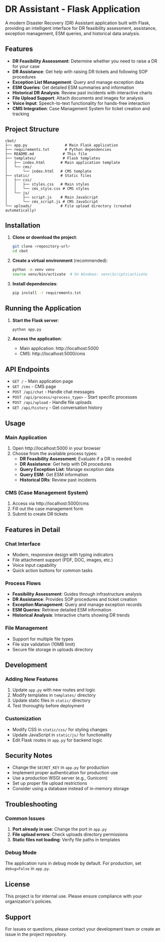 # DR Assistant - Flask Application

A modern Disaster Recovery (DR) Assistant application built with Flask, providing an intelligent interface for DR feasibility assessment, assistance, exception management, ESM queries, and historical data analysis.

## Features

- **DR Feasibility Assessment**: Determine whether you need to raise a DR for your case
- **DR Assistance**: Get help with raising DR tickets and following SOP procedures
- **Exception List Management**: Query and manage exception data
- **ESM Queries**: Get detailed ESM summaries and information
- **Historical DR Analysis**: Review past incidents with interactive charts
- **File Upload Support**: Attach documents and images for analysis
- **Voice Input**: Speech-to-text functionality for hands-free interaction
- **CMS Integration**: Case Management System for ticket creation and tracking

## Project Structure

```
cbot/
├── app.py                 # Main Flask application
├── requirements.txt       # Python dependencies
├── README.md             # This file
├── templates/            # Flask templates
│   ├── index.html       # Main application template
│   └── cms/
│       └── index.html   # CMS template
├── static/              # Static files
│   ├── css/
│   │   ├── styles.css   # Main styles
│   │   └── cms_style.css # CMS styles
│   └── js/
│       ├── script.js    # Main JavaScript
│       └── cms_script.js # CMS JavaScript
└── uploads/             # File upload directory (created automatically)
```

## Installation

1. **Clone or download the project**:
   ```bash
   git clone <repository-url>
   cd cbot
   ```

2. **Create a virtual environment** (recommended):
   ```bash
   python -m venv venv
   source venv/bin/activate  # On Windows: venv\Scripts\activate
   ```

3. **Install dependencies**:
   ```bash
   pip install -r requirements.txt
   ```

## Running the Application

1. **Start the Flask server**:
   ```bash
   python app.py
   ```

2. **Access the application**:
   - Main application: http://localhost:5000
   - CMS: http://localhost:5000/cms

## API Endpoints

- `GET /` - Main application page
- `GET /cms` - CMS page
- `POST /api/chat` - Handle chat messages
- `POST /api/process/<process_type>` - Start specific processes
- `POST /api/upload` - Handle file uploads
- `GET /api/history` - Get conversation history

## Usage

### Main Application
1. Open http://localhost:5000 in your browser
2. Choose from the available process types:
   - **DR Feasibility Assessment**: Evaluate if a DR is needed
   - **DR Assistance**: Get help with DR procedures
   - **Query Exception List**: Manage exception data
   - **Query ESM**: Get ESM information
   - **Historical DRs**: Review past incidents

### CMS (Case Management System)
1. Access via http://localhost:5000/cms
2. Fill out the case management form
3. Submit to create DR tickets

## Features in Detail

### Chat Interface
- Modern, responsive design with typing indicators
- File attachment support (PDF, DOC, images, etc.)
- Voice input capability
- Quick action buttons for common tasks

### Process Flows
- **Feasibility Assessment**: Guides through infrastructure analysis
- **DR Assistance**: Provides SOP procedures and ticket creation
- **Exception Management**: Query and manage exception records
- **ESM Queries**: Retrieve detailed ESM information
- **Historical Analysis**: Interactive charts showing DR trends

### File Management
- Support for multiple file types
- File size validation (10MB limit)
- Secure file storage in uploads directory

## Development

### Adding New Features
1. Update `app.py` with new routes and logic
2. Modify templates in `templates/` directory
3. Update static files in `static/` directory
4. Test thoroughly before deployment

### Customization
- Modify CSS in `static/css/` for styling changes
- Update JavaScript in `static/js/` for functionality
- Edit Flask routes in `app.py` for backend logic

## Security Notes

- Change the `SECRET_KEY` in `app.py` for production
- Implement proper authentication for production use
- Use a production WSGI server (e.g., Gunicorn)
- Set up proper file upload restrictions
- Consider using a database instead of in-memory storage

## Troubleshooting

### Common Issues
1. **Port already in use**: Change the port in `app.py`
2. **File upload errors**: Check uploads directory permissions
3. **Static files not loading**: Verify file paths in templates

### Debug Mode
The application runs in debug mode by default. For production, set `debug=False` in `app.py`.

## License

This project is for internal use. Please ensure compliance with your organization's policies.

## Support

For issues or questions, please contact your development team or create an issue in the project repository. 